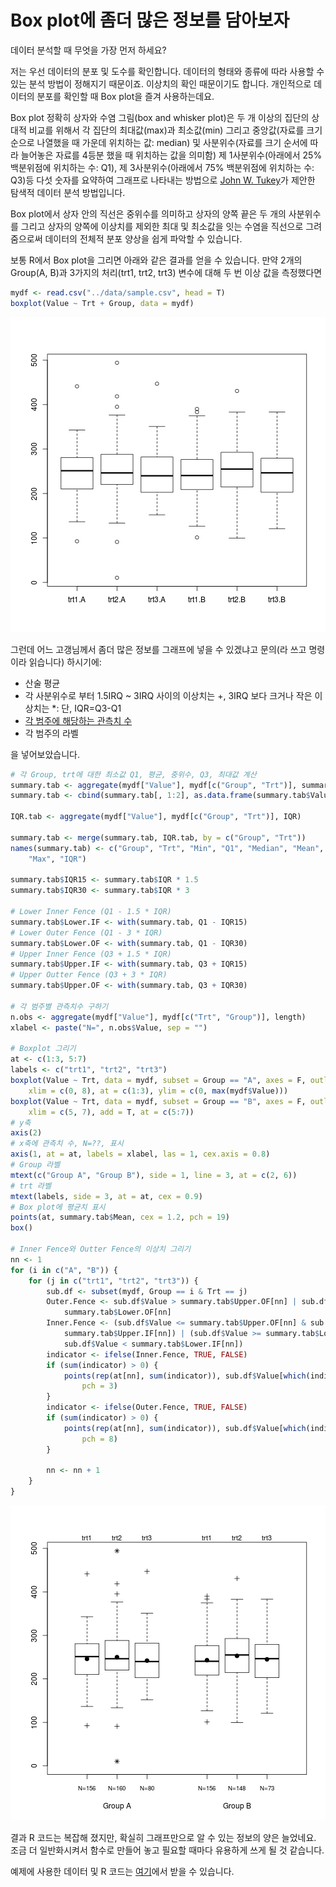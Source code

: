 Box plot에 좀더 많은 정보를 담아보자
========================================================

데이터 분석할 때 무엇을 가장 먼저 하세요?

저는 우선 데이터의 분포 및 도수를 확인합니다. 데이터의 형태와 종류에 따라 사용할 수 있는 분석 방법이 정해지기 때문이죠. 이상치의 확인 때문이기도 합니다. 
개인적으로 데이터의 분포를 확인할 때 Box plot을 즐겨 사용하는데요. 

Box plot 정확히 상자와 수염 그림(box and whisker plot)은 두 개 이상의 집단의 상대적 비교를 위해서 각 집단의 최대값(max)과 최소값(min) 그리고 중앙값(자료를 크기순으로 나열했을 때 가운데 위치하는 값: median) 및 사분위수(자료를 크기 순서에 따라 늘어놓은 자료를 4등분 했을 때 위치하는 값을 의미함) 제 1사분위수(아래에서 25% 백분위점에 위치하는 수: Q1), 제 3사분위수(아래에서 75% 백분위점에 위치하는 수: Q3)등 다섯 숫자를 요약하여 그래프로 나타내는 방법으로 [John W. Tukey](http://en.wikipedia.org/wiki/John_Tukey)가 제안한 탐색적 데이터 분석 방법입니다. 

Box plot에서 상자 안의 직선은 중위수를 의미하고 상자의 양쪽 끝은 두 개의 사분위수를 그리고 상자의 양쪽에 이상치를 제외한 최대 및 최소값을 잇는 수염을 직선으로 그려줌으로써 데이터의 전체적 분포 양상을 쉽게 파악할 수 있습니다. 

보통 R에서 Box plot을 그리면 아래와 같은 결과를 얻을 수 있습니다. 만약 2개의 Group(A, B)과 3가지의 처리(trt1, trt2, trt3) 변수에 대해 두 번 이상 값을 측정했다면 


```r
mydf <- read.csv("../data/sample.csv", head = T)
boxplot(Value ~ Trt + Group, data = mydf)
```

![plot of chunk unnamed-chunk-1](figure/unnamed-chunk-1.png) 


그런데 어느 고갱님께서 좀더 많은 정보를 그래프에 넣을 수 있겠냐고 문의(라 쓰고 명령이라 읽습니다) 하시기에:
* 산술 평균 
* 각 사분위수로 부터 1.5IRQ ~ 3IRQ 사이의 이상치는 +, 3IRQ 보다 크거나 작은 이상치는  *: 단, IQR=Q3-Q1
* [각 범주에 해당하는 관측치 수](http://wp.me/p1u7fk-8n)
* 각 범주의 라벨

을 넣어보았습니다. 


```r
# 각 Group, trt에 대한 최소값 Q1, 평균, 중위수, Q3, 최대값 계산
summary.tab <- aggregate(mydf["Value"], mydf[c("Group", "Trt")], summary)
summary.tab <- cbind(summary.tab[, 1:2], as.data.frame(summary.tab$Value))

IQR.tab <- aggregate(mydf["Value"], mydf[c("Group", "Trt")], IQR)

summary.tab <- merge(summary.tab, IQR.tab, by = c("Group", "Trt"))
names(summary.tab) <- c("Group", "Trt", "Min", "Q1", "Median", "Mean", "Q3", 
    "Max", "IQR")

summary.tab$IQR15 <- summary.tab$IQR * 1.5
summary.tab$IQR30 <- summary.tab$IQR * 3

# Lower Inner Fence (Q1 - 1.5 * IQR)
summary.tab$Lower.IF <- with(summary.tab, Q1 - IQR15)
# Lower Outer Fence (Q1 - 3 * IQR)
summary.tab$Lower.OF <- with(summary.tab, Q1 - IQR30)
# Upper Inner Fence (Q3 + 1.5 * IQR)
summary.tab$Upper.IF <- with(summary.tab, Q3 + IQR15)
# Upper Outter Fence (Q3 + 3 * IQR)
summary.tab$Upper.OF <- with(summary.tab, Q3 + IQR30)

# 각 범주별 관측치수 구하기
n.obs <- aggregate(mydf["Value"], mydf[c("Trt", "Group")], length)
xlabel <- paste("N=", n.obs$Value, sep = "")

# Boxplot 그리기
at <- c(1:3, 5:7)
labels <- c("trt1", "trt2", "trt3")
boxplot(Value ~ Trt, data = mydf, subset = Group == "A", axes = F, outline = F, 
    xlim = c(0, 8), at = c(1:3), ylim = c(0, max(mydf$Value)))
boxplot(Value ~ Trt, data = mydf, subset = Group == "B", axes = F, outline = F, 
    xlim = c(5, 7), add = T, at = c(5:7))
# y축
axis(2)
# x축에 관측치 수, N=??, 표시
axis(1, at = at, labels = xlabel, las = 1, cex.axis = 0.8)
# Group 라벨
mtext(c("Group A", "Group B"), side = 1, line = 3, at = c(2, 6))
# trt 라벨
mtext(labels, side = 3, at = at, cex = 0.9)
# Box plot에 평균치 표시
points(at, summary.tab$Mean, cex = 1.2, pch = 19)
box()

# Inner Fence와 Outter Fence의 이상치 그리기
nn <- 1
for (i in c("A", "B")) {
    for (j in c("trt1", "trt2", "trt3")) {
        sub.df <- subset(mydf, Group == i & Trt == j)
        Outer.Fence <- sub.df$Value > summary.tab$Upper.OF[nn] | sub.df$Value < 
            summary.tab$Lower.OF[nn]
        Inner.Fence <- (sub.df$Value <= summary.tab$Upper.OF[nn] & sub.df$Value > 
            summary.tab$Upper.IF[nn]) | (sub.df$Value >= summary.tab$Lower.OF[nn] & 
            sub.df$Value < summary.tab$Lower.IF[nn])
        indicator <- ifelse(Inner.Fence, TRUE, FALSE)
        if (sum(indicator) > 0) {
            points(rep(at[nn], sum(indicator)), sub.df$Value[which(indicator)], 
                pch = 3)
        }
        indicator <- ifelse(Outer.Fence, TRUE, FALSE)
        if (sum(indicator) > 0) {
            points(rep(at[nn], sum(indicator)), sub.df$Value[which(indicator)], 
                pch = 8)
        }
        
        nn <- nn + 1
    }
}
```

![plot of chunk unnamed-chunk-2](figure/unnamed-chunk-2.png) 


결과 R 코드는 복잡해 졌지만, 확실히 그래프만으로 알 수 있는 정보의 양은 늘었네요. 조금 더 일반화시켜서 함수로 만들어 놓고 필요할 때마다 유용하게 쓰게 될 것 같습니다. 

예제에 사용한 데이터 및 R 코드는 [여기](https://github.com/mitrad/Boxplot)에서 받을 수 있습니다. 


